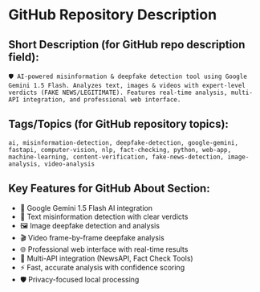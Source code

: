 # GitHub Repository Description

## Short Description (for GitHub repo description field):
```
🛡️ AI-powered misinformation & deepfake detection tool using Google Gemini 1.5 Flash. Analyzes text, images & videos with expert-level verdicts (FAKE NEWS/LEGITIMATE). Features real-time analysis, multi-API integration, and professional web interface.
```

## Tags/Topics (for GitHub repository topics):
```
ai, misinformation-detection, deepfake-detection, google-gemini, fastapi, computer-vision, nlp, fact-checking, python, web-app, machine-learning, content-verification, fake-news-detection, image-analysis, video-analysis
```

## Key Features for GitHub About Section:
- 🧠 Google Gemini 1.5 Flash AI integration
- 📝 Text misinformation detection with clear verdicts
- 🖼️ Image deepfake detection and analysis  
- 🎬 Video frame-by-frame deepfake analysis
- 🌐 Professional web interface with real-time results
- 🔗 Multi-API integration (NewsAPI, Fact Check Tools)
- ⚡ Fast, accurate analysis with confidence scoring
- 🛡️ Privacy-focused local processing